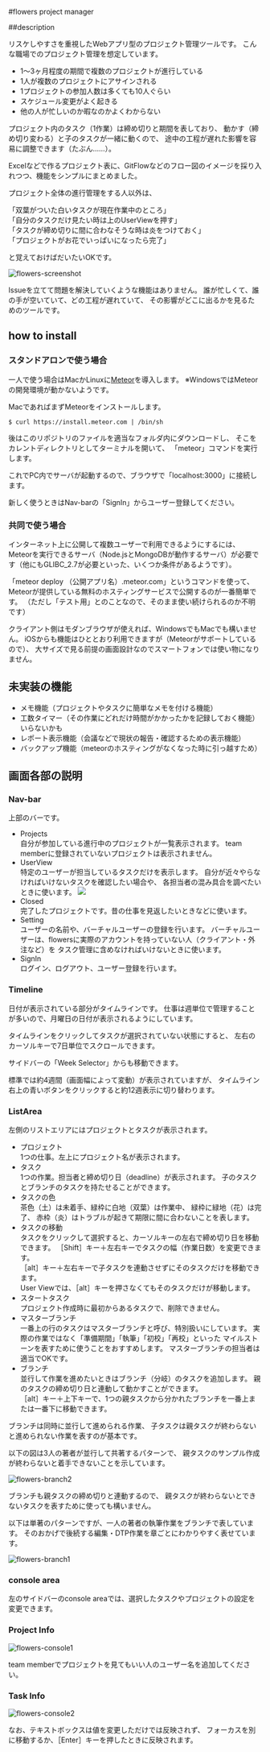 #flowers project manager

##description

リスケしやすさを重視したWebアプリ型のプロジェクト管理ツールです。
こんな職場でのプロジェクト管理を想定しています。

- 1〜3ヶ月程度の期間で複数のプロジェクトが進行している
- 1人が複数のプロジェクトにアサインされる
- 1プロジェクトの参加人数は多くても10人ぐらい
- スケジュール変更がよく起きる
- 他の人が忙しいのか暇なのかよくわからない

プロジェクト内のタスク（1作業）は締め切りと期間を表しており、
動かす（締め切り変わる）と子のタスクが一緒に動くので、
途中の工程が遅れた影響を容易に調整できます（たぶん……）。

Excelなどで作るプロジェクト表に、GitFlowなどのフロー図のイメージを採り入れつつ、機能をシンプルにまとめました。

プロジェクト全体の進行管理をする人以外は、  

「双葉がついた白いタスクが現在作業中のところ」  
「自分のタスクだけ見たい時は上のUserViewを押す」  
「タスクが締め切りに間に合わなそうな時は炎をつけておく」  
「プロジェクトがお花でいっぱいになったら完了」  

と覚えておけばだいたいOKです。

![flowers-screenshot](flowers-screenshot.png)

Issueを立てて問題を解決していくような機能はありません。
誰が忙しくて、誰の手が空いていて、どの工程が遅れていて、
その影響がどこに出るかを見るためのツールです。


## how to install

### スタンドアロンで使う場合
一人で使う場合はMacかLinuxに[Meteor](https://www.meteor.com/)を導入します。
※WindowsではMeteorの開発環境が動かないようです。

MacであればまずMeteorをインストールします。

```
$ curl https://install.meteor.com | /bin/sh
```

後はこのリポジトリのファイルを適当なフォルダ内にダウンロードし、
そこをカレントディレクトリとしてターミナルを開いて、
「meteor」コマンドを実行します。

これでPC内でサーバが起動するので、ブラウザで「localhost:3000」に接続します。

新しく使うときはNav-barの「SignIn」からユーザー登録してください。

### 共同で使う場合
インターネット上に公開して複数ユーザーで利用できるようにするには、
Meteorを実行できるサーバ（Node.jsとMongoDBが動作するサーバ）が必要です（他にもGLIBC_2.7が必要といった、いくつか条件があるようです）。

「meteor deploy （公開アプリ名）.meteor.com」というコマンドを使って、
Meteorが提供している無料のホスティングサービスで公開するのが一番簡単です。
（ただし「テスト用」とのことなので、そのまま使い続けられるのか不明です）


クライアント側はモダンブラウザが使えれば、WindowsでもMacでも構いません。
iOSからも機能はひととおり利用できますが（Meteorがサポートしているので）、
大サイズで見る前提の画面設計なのでスマートフォンでは使い物になりません。

## 未実装の機能
- メモ機能（プロジェクトやタスクに簡単なメモを付ける機能）
- 工数タイマー（その作業にどれだけ時間がかかったかを記録しておく機能）　いらないかも
- レポート表示機能（会議などで現状の報告・確認するための表示機能）
- バックアップ機能（meteorのホスティングがなくなった時に引っ越すため）

## 画面各部の説明

### Nav-bar
上部のバーです。

- Projects  
自分が参加している進行中のプロジェクトが一覧表示されます。
team memberに登録されていないプロジェクトは表示されません。
- UserView  
特定のユーザーが担当しているタスクだけを表示します。
自分が近々やらなければいけないタスクを確認したい場合や、
各担当者の混み具合を調べたいときに使います。
![](flowers-userview.png)
- Closed  
完了したプロジェクトです。昔の仕事を見返したいときなどに使います。
- Setting  
ユーザーの名前や、バーチャルユーザーの登録を行います。
バーチャルユーザーは、flowersに実際のアカウントを持っていない人（クライアント・外注など）を
タスク管理に含めなければいけないときに使います。
- SignIn  
ログイン、ログアウト、ユーザー登録を行います。

### Timeline
日付が表示されている部分がタイムラインです。
仕事は週単位で管理することが多いので、月曜日の日付が表示されるようにしています。

タイムラインをクリックしてタスクが選択されていない状態にすると、
左右のカーソルキーで7日単位でスクロールできます。

サイドバーの「Week Selector」からも移動できます。

標準では約4週間（画面幅によって変動）が表示されていますが、
タイムライン右上の青いボタンをクリックすると約12週表示に切り替わります。

### ListArea
左側のリストエリアにはプロジェクトとタスクが表示されます。

- プロジェクト  
1つの仕事。左上にプロジェクト名が表示されます。
- タスク  
1つの作業。担当者と締め切り日（deadline）が表示されます。
子のタスクとブランチのタスクを持たせることができます。
- タスクの色  
茶色（土）は未着手、緑枠に白地（双葉）は作業中、
緑枠に緑地（花）は完了、
赤枠（炎）はトラブルが起きて期限に間に合わないことを表します。
- タスクの移動  
タスクをクリックして選択すると、カーソルキーの左右で締め切り日を移動できます。
［Shift］キー＋左右キーでタスクの幅（作業日数）を変更できます。  
［alt］キー＋左右キーで子タスクを連動させずにそのタスクだけを移動できます。  
User Viewでは、［alt］キーを押さなくてもそのタスクだけが移動します。
- スタートタスク  
プロジェクト作成時に最初からあるタスクで、削除できません。
- マスターブランチ  
一番上の行のタスクはマスターブランチと呼び、特別扱いにしています。
実際の作業ではなく「準備期間」「執筆」「初校」「再校」といった
マイルストーンを表すために使うことをおすすめします。
マスターブランチの担当者は適当でOKです。
- ブランチ  
並行して作業を進めたいときはブランチ（分岐）のタスクを追加します。
親のタスクの締め切り日と連動して動かすことができます。  
［alt］キー＋上下キーで、1つの親タスクから分かれたブランチを一番上または一番下に移動できます。


ブランチは同時に並行して進められる作業、
子タスクは親タスクが終わらないと進められない作業を表すのが基本です。

以下の図は3人の著者が並行して共著するパターンで、
親タスクのサンプル作成が終わらないと着手できないことを示しています。

![flowers-branch2](flowers-branch2.png)

ブランチも親タスクの締め切りと連動するので、
親タスクが終わらないとできないタスクを表すために使っても構いません。

以下は単著のパターンですが、一人の著者の執筆作業をブランチで表しています。
そのおかげで後続する編集・DTP作業を章ごとにわかりやすく表せています。

![flowers-branch1](flowers-branch1.png)


### console area
左のサイドバーのconsole areaでは、選択したタスクやプロジェクトの設定を変更できます。

### Project Info

![flowers-console1](flowers-console1.png)

team memberでプロジェクトを見てもいい人のユーザー名を追加してください。

### Task Info

![flowers-console2](flowers-console2.png)


なお、テキストボックスは値を変更しただけでは反映されず、
フォーカスを別に移動するか、［Enter］キーを押したときに反映されます。
